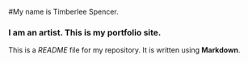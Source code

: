 
#My name is Timberlee Spencer.

### I am an artist. This is my portfolio site.

This is a *README* file for my repository. It is written using **Markdown**.
